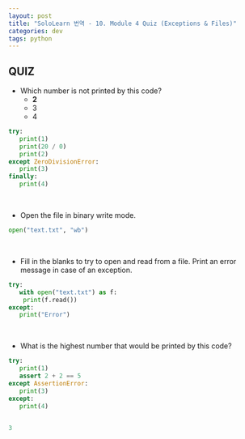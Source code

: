 ```yaml
---
layout: post
title: "SoloLearn 번역 - 10. Module 4 Quiz (Exceptions & Files)"
categories: dev
tags: python
---
```


## QUIZ

- Which number is not printed by this code?
  - **2**
  - 3
  - 4

```python
try:
   print(1)
   print(20 / 0)
   print(2)
except ZeroDivisionError:
   print(3)
finally:
   print(4)
```

<br>

- Open the file in binary write mode.

```python
open("text.txt", "wb")
```

<br>

- Fill in the blanks to try to open and read from a file. Print an error message in case of an exception.

```python
try:
   with open("text.txt") as f:
	print(f.read())
except:
   print("Error")
```

<br>

- What is the highest number that would be printed by this code?

```python
try:
   print(1)
   assert 2 + 2 == 5
except AssertionError:
   print(3)
except:
   print(4)
   

3
```

<br>